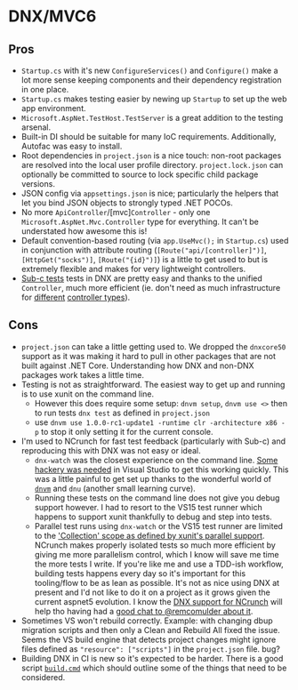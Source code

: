 # DNX/MVC6

## Pros

* `Startup.cs` with it's new `ConfigureServices()` and `Configure()` make a lot more sense keeping components and their dependency registration in one place. 
* `Startup.cs` makes testing easier by newing up `Startup` to set up the web app environment.
* `Microsoft.AspNet.TestHost.TestServer` is a great addition to the testing arsenal.
* Built-in DI should be suitable for many IoC requirements. Additionally, Autofac was easy to install.
* Root dependencies in `project.json` is a nice touch: non-root packages are resolved into the local user profile directory. `project.lock.json` can optionally be committed to source to lock specific child package versions.
* JSON config via `appsettings.json` is nice; particularly the helpers that let you bind JSON objects to strongly typed .NET POCOs.
* No more `ApiController`/[mvc]`Controller` - only one `Microsoft.AspNet.Mvc.Controller` type for everything. It can't be understated how awesome this is! 
* Default convention-based routing (via `app.UseMvc();` in `Startup.cs`) used in conjunction with attribute routing (`[Route("api/[controller]")]`, `[HttpGet("socks")]`, `[Route("{id}")]`) is a little to get used to but is extremely flexible and makes for very lightweight controllers.
* [Sub-c tests](https://github.com/cottsak/ControllerTests) tests in DNX are pretty easy and thanks to the unified `Controller`, much more efficient (ie. don't need as much infrastructure for [different](https://github.com/cottsak/ControllerTests/blob/master/ControllerTests/MVCControllerTestBase.cs) [controller types](https://github.com/cottsak/ControllerTests/blob/master/ControllerTests/ApiControllerTestBase.cs)).

## Cons

* `project.json` can take a little getting used to. We dropped the `dnxcore50` support as it was making it hard to pull in other packages that are not built against .NET Core. Understanding how DNX and non-DNX packages work takes a little time.
* Testing is not as straightforward. The easiest way to get up and running is to use xunit on the command line.
    * However this does require some setup: `dnvm setup`, `dnvm use <>` then to run tests `dnx test` as defined in `project.json`
    * use `dnvm use 1.0.0-rc1-update1 -runtime clr -architecture x86 -p` to stop it only setting it for the current console.
* I'm used to NCrunch for fast test feedback (particularly with Sub-c) and reproducing this with DNX was not easy or ideal.
    * `dnx-watch` was the closest experience on the command line. [Some hackery was needed](http://hammerproject.com/post/139158523874/ncrunch-like-test-automation-in-mvc6dnx-for) in Visual Studio to get this working quickly. This was a little painful to get set up thanks to the wonderful world of [`dnvm`](https://github.com/aspnet/dnvm) and `dnu` (another small learning curve).
    * Running these tests on the command line does not give you debug support however. I had to resort to the VS15 test runner which happens to support xunit thankfully to debug and step into tests.
    * Parallel test runs using `dnx-watch` or the VS15 test runner are limited to the ['Collection' scope as defined by xunit's parallel support](https://xunit.github.io/docs/running-tests-in-parallel.html). NCrunch makes properly isolated tests so much more efficient by giving me more parallelism control, which I know will save me time the more tests I write. If you're like me and use a TDD-ish workflow, building tests happens every day so it's important for this tooling/flow to be as lean as possible. It's not as nice using DNX at present and I'd not like to do it on a project as it grows given the current aspnet5 evolution. I know the [DNX support for NCrunch](https://ncrunch.uservoice.com/forums/245203-feature-requests/suggestions/8065623-support-dnx-projects) will help tho having had a [good chat to @remcomulder about it](https://twitter.com/remcomulder/status/699912943454937088).
* Sometimes VS won't rebuild correctly. Example: with changing dbup migration scripts and then only a Clean and Rebuild All fixed the issue. Seems the VS build engine that detects project changes might ignore files defined as `"resource": ["scripts"]` in the `project.json` file. bug?
* Building DNX in CI is new so it's expected to be harder. There is a good script [`build.cmd`](https://github.com/aspnet/Mvc/blob/dev/build.cmd) which should outline some of the things that need to be considered.